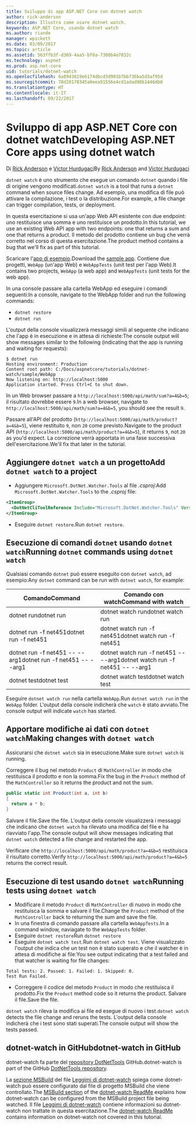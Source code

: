 ```yaml
---
title: Sviluppo di app ASP.NET Core con dotnet watch
author: rick-anderson
description: Illustra come usare dotnet watch.
keywords: ASP.NET Core, usando dotnet watch
ms.author: riande
manager: wpickett
ms.date: 03/09/2017
ms.topic: article
ms.assetid: 563ffb3f-d369-4aa5-bf0a-7300b4e7832c
ms.technology: aspnet
ms.prod: asp.net-core
uid: tutorials/dotnet-watch
ms.openlocfilehash: 6a8943619e6174dbcd3d901b7bb736ba5d3af95d
ms.sourcegitcommit: 78d28178345a0eea91556e4cd1adad98b1446db8
ms.translationtype: HT
ms.contentlocale: it-IT
ms.lasthandoff: 09/22/2017
---
```

# <a name="developing-aspnet-core-apps-using-dotnet-watch"></a><span data-ttu-id="eb3d6-104">Sviluppo di app ASP.NET Core con dotnet watch</span><span class="sxs-lookup"><span data-stu-id="eb3d6-104">Developing ASP.NET Core apps using dotnet watch</span></span>


<span data-ttu-id="eb3d6-105">Di [Rick Anderson](https://twitter.com/RickAndMSFT) e [Victor Hurdugaci](https://twitter.com/victorhurdugaci)</span><span class="sxs-lookup"><span data-stu-id="eb3d6-105">By [Rick Anderson](https://twitter.com/RickAndMSFT) and [Victor Hurdugaci](https://twitter.com/victorhurdugaci)</span></span>

<span data-ttu-id="eb3d6-106">`dotnet watch` è uno strumento che esegue un comando `dotnet` quando i file di origine vengono modificati.</span><span class="sxs-lookup"><span data-stu-id="eb3d6-106">`dotnet watch` is a tool that runs a `dotnet` command when source files change.</span></span> <span data-ttu-id="eb3d6-107">Ad esempio, una modifica di file può attivare la compilazione, i test o la distribuzione.</span><span class="sxs-lookup"><span data-stu-id="eb3d6-107">For example, a file change can trigger compilation, tests, or deployment.</span></span>

<span data-ttu-id="eb3d6-108">In questa esercitazione si usa un'app Web API esistente con due endpoint: uno restituisce una somma e uno restituisce un prodotto.</span><span class="sxs-lookup"><span data-stu-id="eb3d6-108">In this tutorial, we use an existing Web API app with two endpoints: one that returns a sum and one that returns a product.</span></span> <span data-ttu-id="eb3d6-109">Il metodo del prodotto contiene un bug che verrà corretto nel corso di questa esercitazione.</span><span class="sxs-lookup"><span data-stu-id="eb3d6-109">The product method contains a bug that we'll fix as part of this tutorial.</span></span>

<span data-ttu-id="eb3d6-110">Scaricare l'[app di esempio](https://github.com/aspnet/Docs/tree/master/aspnetcore/tutorials/dotnet-watch/sample).</span><span class="sxs-lookup"><span data-stu-id="eb3d6-110">Download the [sample app](https://github.com/aspnet/Docs/tree/master/aspnetcore/tutorials/dotnet-watch/sample).</span></span> <span data-ttu-id="eb3d6-111">Contiene due progetti, `WebApp` (un'app Web) e `WebAppTests` (unit test per l'app Web).</span><span class="sxs-lookup"><span data-stu-id="eb3d6-111">It contains two projects, `WebApp` (a web app) and `WebAppTests` (unit tests for the web app).</span></span>

<span data-ttu-id="eb3d6-112">In una console passare alla cartella WebApp ed eseguire i comandi seguenti:</span><span class="sxs-lookup"><span data-stu-id="eb3d6-112">In a console, navigate to the WebApp folder and run the following commands:</span></span>

- `dotnet restore`
- `dotnet run`

<span data-ttu-id="eb3d6-113">L'output della console visualizzerà messaggi simili al seguente che indicano che l'app è in esecuzione e in attesa di richieste:</span><span class="sxs-lookup"><span data-stu-id="eb3d6-113">The console output will show messages similar to the following (indicating that the app is running and waiting for requests):</span></span>

```console
$ dotnet run
Hosting environment: Production
Content root path: C:/Docs/aspnetcore/tutorials/dotnet-watch/sample/WebApp
Now listening on: http://localhost:5000
Application started. Press Ctrl+C to shut down.
```

<span data-ttu-id="eb3d6-114">In un Web browser passare a `http://localhost:5000/api/math/sum?a=4&b=5`; il risultato dovrebbe essere `9`.</span><span class="sxs-lookup"><span data-stu-id="eb3d6-114">In a web browser, navigate to `http://localhost:5000/api/math/sum?a=4&b=5`, you should see the result `9`.</span></span>

<span data-ttu-id="eb3d6-115">Passare all'API del prodotto (`http://localhost:5000/api/math/product?a=4&b=5`), viene restituito `9`, non `20` come previsto.</span><span class="sxs-lookup"><span data-stu-id="eb3d6-115">Navigate to the product API (`http://localhost:5000/api/math/product?a=4&b=5`), it returns `9`, not `20` as you'd expect.</span></span> <span data-ttu-id="eb3d6-116">La correzione verrà apportata in una fase successiva dell'esercitazione.</span><span class="sxs-lookup"><span data-stu-id="eb3d6-116">We'll fix that later in the tutorial.</span></span>

## <a name="add-dotnet-watch-to-a-project"></a><span data-ttu-id="eb3d6-117">Aggiungere `dotnet watch` a un progetto</span><span class="sxs-lookup"><span data-stu-id="eb3d6-117">Add `dotnet watch` to a project</span></span>

- <span data-ttu-id="eb3d6-118">Aggiungere `Microsoft.DotNet.Watcher.Tools` al file *.csproj*:</span><span class="sxs-lookup"><span data-stu-id="eb3d6-118">Add `Microsoft.DotNet.Watcher.Tools` to the *.csproj* file:</span></span>
 ```xml
 <ItemGroup>
   <DotNetCliToolReference Include="Microsoft.DotNet.Watcher.Tools" Version="2.0.0" />
 </ItemGroup> 
 ```

- <span data-ttu-id="eb3d6-119">Eseguire `dotnet restore`.</span><span class="sxs-lookup"><span data-stu-id="eb3d6-119">Run `dotnet restore`.</span></span>

## <a name="running-dotnet-commands-using-dotnet-watch"></a><span data-ttu-id="eb3d6-120">Esecuzione di comandi `dotnet` usando `dotnet watch`</span><span class="sxs-lookup"><span data-stu-id="eb3d6-120">Running `dotnet` commands using `dotnet watch`</span></span>

<span data-ttu-id="eb3d6-121">Qualsiasi comando `dotnet` può essere eseguito con `dotnet watch`, ad esempio:</span><span class="sxs-lookup"><span data-stu-id="eb3d6-121">Any `dotnet` command can be run with `dotnet watch`, for example:</span></span>

| <span data-ttu-id="eb3d6-122">Comando</span><span class="sxs-lookup"><span data-stu-id="eb3d6-122">Command</span></span> | <span data-ttu-id="eb3d6-123">Comando con watch</span><span class="sxs-lookup"><span data-stu-id="eb3d6-123">Command with watch</span></span> |
| ---- | ----- |
| <span data-ttu-id="eb3d6-124">dotnet run</span><span class="sxs-lookup"><span data-stu-id="eb3d6-124">dotnet run</span></span> | <span data-ttu-id="eb3d6-125">dotnet watch run</span><span class="sxs-lookup"><span data-stu-id="eb3d6-125">dotnet watch run</span></span> |
| <span data-ttu-id="eb3d6-126">dotnet run -f net451</span><span class="sxs-lookup"><span data-stu-id="eb3d6-126">dotnet run -f net451</span></span> | <span data-ttu-id="eb3d6-127">dotnet watch run -f net451</span><span class="sxs-lookup"><span data-stu-id="eb3d6-127">dotnet watch run -f net451</span></span> |
| <span data-ttu-id="eb3d6-128">dotnet run -f net451 -- --arg1</span><span class="sxs-lookup"><span data-stu-id="eb3d6-128">dotnet run -f net451 -- --arg1</span></span> | <span data-ttu-id="eb3d6-129">dotnet watch run -f net451 -- --arg1</span><span class="sxs-lookup"><span data-stu-id="eb3d6-129">dotnet watch run -f net451 -- --arg1</span></span> |
| <span data-ttu-id="eb3d6-130">dotnet test</span><span class="sxs-lookup"><span data-stu-id="eb3d6-130">dotnet test</span></span> | <span data-ttu-id="eb3d6-131">dotnet watch test</span><span class="sxs-lookup"><span data-stu-id="eb3d6-131">dotnet watch test</span></span> |

<span data-ttu-id="eb3d6-132">Eseguire `dotnet watch run` nella cartella `WebApp`.</span><span class="sxs-lookup"><span data-stu-id="eb3d6-132">Run `dotnet watch run` in the `WebApp` folder.</span></span> <span data-ttu-id="eb3d6-133">L'output della console indicherà che `watch` è stato avviato.</span><span class="sxs-lookup"><span data-stu-id="eb3d6-133">The console output will indicate `watch` has started.</span></span>

## <a name="making-changes-with-dotnet-watch"></a><span data-ttu-id="eb3d6-134">Apportare modifiche ai dati con `dotnet watch`</span><span class="sxs-lookup"><span data-stu-id="eb3d6-134">Making changes with `dotnet watch`</span></span>

<span data-ttu-id="eb3d6-135">Assicurarsi che `dotnet watch` sia in esecuzione.</span><span class="sxs-lookup"><span data-stu-id="eb3d6-135">Make sure `dotnet watch` is running.</span></span>

<span data-ttu-id="eb3d6-136">Correggere il bug nel metodo `Product` di `MathController` in modo che restituisca il prodotto e non la somma.</span><span class="sxs-lookup"><span data-stu-id="eb3d6-136">Fix the bug in the `Product` method of the `MathController` so it returns the product and not the sum.</span></span>

```csharp
public static int Product(int a, int b)
{
  return a * b;
} 
```

<span data-ttu-id="eb3d6-137">Salvare il file.</span><span class="sxs-lookup"><span data-stu-id="eb3d6-137">Save the file.</span></span> <span data-ttu-id="eb3d6-138">L'output della console visualizzerà i messaggi che indicano che `dotnet watch` ha rilevato una modifica del file e ha riavviato l'app.</span><span class="sxs-lookup"><span data-stu-id="eb3d6-138">The console output will show messages indicating that `dotnet watch` detected a file change and restarted the app.</span></span>

<span data-ttu-id="eb3d6-139">Verificare che `http://localhost:5000/api/math/product?a=4&b=5` restituisca il risultato corretto.</span><span class="sxs-lookup"><span data-stu-id="eb3d6-139">Verify `http://localhost:5000/api/math/product?a=4&b=5` returns the correct result.</span></span>

## <a name="running-tests-using-dotnet-watch"></a><span data-ttu-id="eb3d6-140">Esecuzione di test usando `dotnet watch`</span><span class="sxs-lookup"><span data-stu-id="eb3d6-140">Running tests using `dotnet watch`</span></span>

- <span data-ttu-id="eb3d6-141">Modificare il metodo `Product` di `MathController` di nuovo in modo che restituisca la somma e salvare il file.</span><span class="sxs-lookup"><span data-stu-id="eb3d6-141">Change the `Product` method of the `MathController` back to returning the sum and save the file.</span></span>
- <span data-ttu-id="eb3d6-142">In una finestra di comando passare alla cartella `WebAppTests`.</span><span class="sxs-lookup"><span data-stu-id="eb3d6-142">In a command window, naviagate to the `WebAppTests` folder.</span></span>
- <span data-ttu-id="eb3d6-143">Eseguire `dotnet restore`</span><span class="sxs-lookup"><span data-stu-id="eb3d6-143">Run `dotnet restore`</span></span>
- <span data-ttu-id="eb3d6-144">Eseguire `dotnet watch test`.</span><span class="sxs-lookup"><span data-stu-id="eb3d6-144">Run `dotnet watch test`.</span></span> <span data-ttu-id="eb3d6-145">Viene visualizzato l'output che indica che un test non è stato superato e che il watcher è in attesa di modifiche ai file:</span><span class="sxs-lookup"><span data-stu-id="eb3d6-145">You see output indicating that a test failed and that watcher is waiting for file changes:</span></span>

 ```console
 Total tests: 2. Passed: 1. Failed: 1. Skipped: 0.
 Test Run Failed.
  ```
- <span data-ttu-id="eb3d6-146">Correggere il codice del metodo `Product` in modo che restituisca il prodotto.</span><span class="sxs-lookup"><span data-stu-id="eb3d6-146">Fix the `Product` method code so it returns the product.</span></span> <span data-ttu-id="eb3d6-147">Salvare il file.</span><span class="sxs-lookup"><span data-stu-id="eb3d6-147">Save the file.</span></span>

<span data-ttu-id="eb3d6-148">`dotnet watch` rileva la modifica ai file ed esegue di nuovo i test.</span><span class="sxs-lookup"><span data-stu-id="eb3d6-148">`dotnet watch` detects the file change and reruns the tests.</span></span> <span data-ttu-id="eb3d6-149">L'output della console indicherà che i test sono stati superati.</span><span class="sxs-lookup"><span data-stu-id="eb3d6-149">The console output will show the tests passed.</span></span>

## <a name="dotnet-watch-in-github"></a><span data-ttu-id="eb3d6-150">dotnet-watch in GitHub</span><span class="sxs-lookup"><span data-stu-id="eb3d6-150">dotnet-watch in GitHub</span></span>

<span data-ttu-id="eb3d6-151">dotnet-watch fa parte del [repository DotNetTools](https://github.com/aspnet/DotNetTools/tree/dev/src/Microsoft.DotNet.Watcher.Tools) GitHub.</span><span class="sxs-lookup"><span data-stu-id="eb3d6-151">dotnet-watch is part of the GitHub [DotNetTools repository](https://github.com/aspnet/DotNetTools/tree/dev/src/Microsoft.DotNet.Watcher.Tools).</span></span>

<span data-ttu-id="eb3d6-152">La [sezione MSBuild](https://github.com/aspnet/DotNetTools/blob/dev/src/Microsoft.DotNet.Watcher.Tools/README.md#msbuild) del file [Leggimi di dotnet-watch](https://github.com/aspnet/DotNetTools/blob/dev/src/Microsoft.DotNet.Watcher.Tools/README.md) spiega come dotnet-watch può essere configurato dal file di progetto MSBuild che viene controllato.</span><span class="sxs-lookup"><span data-stu-id="eb3d6-152">The [MSBuild section](https://github.com/aspnet/DotNetTools/blob/dev/src/Microsoft.DotNet.Watcher.Tools/README.md#msbuild) of the [dotnet-watch ReadMe](https://github.com/aspnet/DotNetTools/blob/dev/src/Microsoft.DotNet.Watcher.Tools/README.md) explains how dotnet-watch can be configured from the MSBuild project file being watched.</span></span> <span data-ttu-id="eb3d6-153">Il file [Leggimi di dotnet-watch](https://github.com/aspnet/DotNetTools/blob/dev/src/Microsoft.DotNet.Watcher.Tools/README.md) contiene informazioni su dotnet-watch non trattate in questa esercitazione.</span><span class="sxs-lookup"><span data-stu-id="eb3d6-153">The [dotnet-watch ReadMe](https://github.com/aspnet/DotNetTools/blob/dev/src/Microsoft.DotNet.Watcher.Tools/README.md) contains information on dotnet-watch not covered in this tutorial.</span></span>

